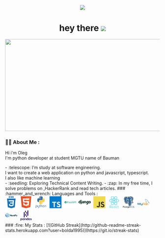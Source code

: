 
 <div id="header" align="center">
  <img src="https://media.giphy.com/media/M9gbBd9nbDrOTu1Mqx/giphy.gif" width="100"/>
</div>
<h1 align="center">
  hey there
  <img src="https://media.giphy.com/media/hvRJCLFzcasrR4ia7z/giphy.gif" width="30px"/>
</h1>
   <div align="center">
      <img src="https://media.giphy.com/media/dWesBcTLavkZuG35MI/giphy.gif" width="600" height="300"/>
    </div>
    
### :woman_technologist: About Me :
<div>
  <p>
     <a>
      Hi i'm Oleg<br>
      I'm python developer at student MGTU name of Bauman <br>
   </a>
 </p>
</div>
- :telescope: I’m study at software engineering.<br> I want to create a web application on python and javascript, typescript.<br> I also like machine learning<br>
- :seedling: Exploring Technical Content Writing.
- :zap: In my free time, I solve problems on ,HackerRank and read tech articles.
### :hammer_and_wrench: Languages and Tools :
<div>
  <img src="https://github.com/devicons/devicon/blob/master/icons/css3/css3-plain-wordmark.svg"  title="CSS3" alt="CSS" width="40" height="40"/>&nbsp;
  <img src="https://github.com/devicons/devicon/blob/master/icons/html5/html5-original.svg" title="HTML5" alt="HTML" width="40" height="40"/>&nbsp;
  <img src="https://github.com/devicons/devicon/blob/master/icons/python/python-original-wordmark.svg" title="HTML5" aly="HTML" width="40"/>&nbsp;
  <img src="https://github.com/devicons/devicon/blob/master/icons/typescript/typescript-original.svg" title="HTML5" aly="HTML"  width="40"/>&nbsp;
 <img src="https://github.com/devicons/devicon/blob/master/icons/fastapi/fastapi-original-wordmark.svg" title="HTML5" aly="HTML" width="40"/>&nbsp;
 <img src="https://github.com/devicons/devicon/blob/master/icons/django/django-plain-wordmark.svg" title="HTML5" aly="HTML" width="40"/>&nbsp;
 <img src="https://github.com/devicons/devicon/blob/master/icons/javascript/javascript-original.svg" title="HTML5" aly="HTML" width="40"/>&nbsp;
 <img src="https://github.com/devicons/devicon/blob/master/icons/react/react-original-wordmark.svg" title="HTML5" aly="HTML" width="40"/>&nbsp;
 <img src="https://github.com/devicons/devicon/blob/master/icons/postgresql/postgresql-original-wordmark.svg" title="HTML5" aly="HTML" width="40"/>&nbsp;
 <img src="https://github.com/devicons/devicon/blob/master/icons/mysql/mysql-original-wordmark.svg" title="HTML5" aly="HTML" width="40"/>&nbsp;
 <img src="https://github.com/devicons/devicon/blob/master/icons/numpy/numpy-original-wordmark.svg" title="HTML5" aly="HTML" width="40"/>&nbsp;
 <img src="https://github.com/devicons/devicon/blob/master/icons/pandas/pandas-original-wordmark.svg" title="HTML5" aly="HTML" width="40"/>&nbsp;
</div>
### :fire: My Stats :
[![GitHub Streak](http://github-readme-streak-stats.herokuapp.com?user=bolda1995)](https://git.io/streak-stats)

